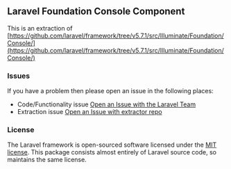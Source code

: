 ## Laravel Foundation Console Component

This is an extraction of [https://github.com/laravel/framework/tree/v5.7.1/src/Illuminate/Foundation/Console/](https://github.com/laravel/framework/tree/v5.7.1/src/Illuminate/Foundation/Console/)


### Issues

If you have a problem then please open an issue in the following places:

* Code/Functionality issue [Open an Issue with the Laravel Team](https://github.com/laravel/framework/issues/new/choose)
* Extraction issue [Open an Issue with extractor repo](https://github.com/laravel-foundation/readme/issues/new)


### License

The Laravel framework is open-sourced software licensed under the [MIT license](http://opensource.org/licenses/MIT). This package consists almost entirely of Laravel source code, so maintains the same license.
